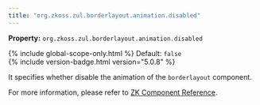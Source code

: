 ```yaml
---
title: "org.zkoss.zul.borderlayout.animation.disabled"
---
```


**Property:**
`org.zkoss.zul.borderlayout.animation.disabled`

{% include global-scope-only.html %}
Default: `false`  
{% include version-badge.html version="5.0.8" %}

It specifies whether disable the animation of the `borderlayout`
component.

For more information, please refer to [ZK Component Reference]({{site.baseurl}}/zk_component_ref/borderlayout#Configure_to_Disable_the_Animation_Effects_as_Default).
